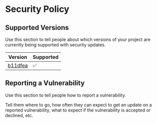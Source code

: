 # Security Policy

## Supported Versions

Use this section to tell people about which versions of your project are
currently being supported with security updates.

| Version | Supported          |
| ------- | ------------------ |
| [b11dfea](https://github.com/PatriotRossii/Media-Player/commit/b11dfea6d2f756be01a227ba49cb0f4447657b21)  | :white_check_mark: |

## Reporting a Vulnerability

Use this section to tell people how to report a vulnerability.

Tell them where to go, how often they can expect to get an update on a
reported vulnerability, what to expect if the vulnerability is accepted or
declined, etc.
